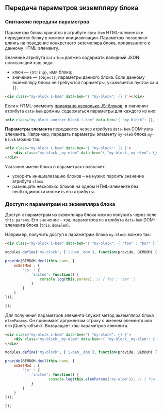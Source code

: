 <a name="data-bem"></a>
## Передача параметров экземпляру блока

### Синтаксис передачи параметров

Параметры блока хранятся в атрибуте `data-bem` HTML-элемента и передаются блоку в момент инициализации. Параметры позволяют влиять на поведение конкретного экземпляра блока, привязанного к данному HTML-элементу.

Значение атрибута `data-bem` должно содержать валидный JSON описвающий хэш вида:

* ключ — `{String}`, имя блока;
* значение — `{Object}`, параметры данного блока. Если данному экземпляру блока не требуются
параметры, указывается пустой хэш `{}`.

```html
<div class="my-block i-bem" data-bem='{ "my-block": {} }'></div>
```


Если к HTML-элементу [привязано несколько JS-блоков](./i-bem-js-html-binding.ru.md#html-mixes), в значении атрибута `data-bem` должны содержаться параметры для каждого из них:

```html
<div class="my-block another-block i-bem" data-bem='{ "my-block": {}, "another-block": {} }'></div>
```


**Параметры элемента** передаются через атрибута `data-bem` DOM-узла элемента. Например, передать параметры элементу `my-elem` блока `my-block` можно так:

```html
<div class="my-block i-bem" data-bem='{ "my-block": {} }'>
    <div class="my-block__my-elem" data-bem='{ "my-block__my-elem": {} }'></div>
</div>
```

Указание имени блока в параметрах позволяет:

 * ускорить инициализацию блоков – не нужно парсить значение атрибута `class`.
 * размещать несколько блоков на одном HTML-элементе без необходимости множить его атрибуты.

### Доступ к параметрам из экземпляра блока

Доступ к параметрам из экземпляра блока можно получить через поле `this.params`. Его значение – хэш параметров из атрибута `data-bem` DOM-элемента блока (`this.domElem`).

Например, получить доступ к параметрам блока `my-block` можно так:

```html
<div class="my-block i-bem" data-bem='{ "my-block": { "foo" : "bar" } }'></div>
```


```js
modules.define('my-block', ['i-bem__dom'], function(provide, BEMDOM) {

provide(BEMDOM.decl(this.name, {
    onSetMod : {
        'js' : {
            'inited': function() {
                console.log(this.params); // { foo : 'bar' }
            }
        }
    }
}));

});
```


Для получения параметров элемента служит метод экземпляра блока `elemParams`. Он принимает аргументом строку с именем элемента или его jQuery-объект. Возвращает хэш параметров элемента.

```html
<div class="my-block i-bem" data-bem='{ "my-block": {} }'>
    <div class="my-block__my-elem" data-bem='{ "my-block__my-elem": { "foo" : "bar" } }'></div>
</div>
```


```js
modules.define('my-block', ['i-bem__dom'], function(provide, BEMDOM) {

provide(BEMDOM.decl(this.name, {
    onSetMod : {
        'js' : {
            'inited': function() {
                    console.log(this.elemParams('my-elem')); // { foo : 'bar' }
            }
        }
    }
}));

});
```
